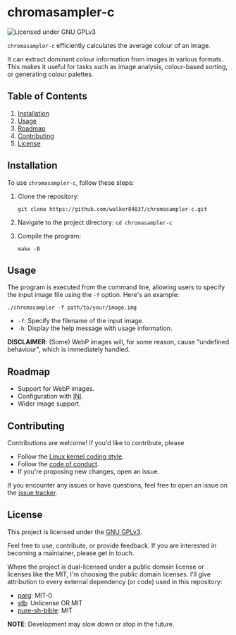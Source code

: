 # chromasampler-c

![Licensed under GNU
GPLv3](https://img.shields.io/badge/license-GNU%20GPLv3-blue.svg)

`chromasampler-c` efficiently calculates the average colour of an image.

It can extract dominant colour information from images in various formats.
This makes it useful for tasks such as image analysis, colour-based sorting,
or generating colour palettes.

## Table of Contents

1.  [Installation](#installation)
2.  [Usage](#usage)
3.  [Roadmap](#roadmap)
4.  [Contributing](#contributing)
5.  [License](#license)

## Installation

To use `chromasampler-c`, follow these steps:

1.  Clone the repository:
    ``` console
    git clone https://github.com/walker84837/chromasampler-c.git
    ```

2.  Navigate to the project directory: `cd chromasampler-c`

3.  Compile the program:
    ``` console
    make -B
    ```

## Usage

The program is executed from the command line, allowing users to specify the
input image file using the `-f` option. Here's an example:

``` console
./chromasampler -f path/to/your/image.img
```

  - `-f`: Specify the filename of the input image.
  - `-h`: Display the help message with usage information.

**DISCLAIMER**: (Some) WebP images will, for some reason, cause 
"undefined behaviour", which is immediately handled.

## Roadmap

  - Support for WebP images.
  - Configuration with [INI](https://github.com/clibs/inih).
  - Wider image support.

## Contributing

Contributions are welcome! If you'd like to contribute, please

  - Follow the [Linux kernel coding style](https://docs.kernel.org/process/coding-style.html).
  - Follow the [code of conduct](CODE_OF_CONDUCT.md).
  - If you're proposing new changes, open an issue.

If you encounter any issues or have questions, feel free to open an issue on the
[issue tracker](https://github.com/walker84837/chromasampler-c/issues).

## License

This project is licensed under the [GNU GPLv3](LICENSE.md).

Feel free to use, contribute, or provide feedback. If you are interested in
becoming a maintainer, please get in touch.

Where the project is dual-licensed under a public domain license or licenses 
like the MIT, I'm choosing the public domain licenses.
I'll give attribution to every external dependency (or code) used in this 
repository:

  - [parg](https://github.com/jibsen/parg): MIT-0
  - [stb](https://github.com/nothings/stb): Unlicense OR MIT
  - [pure-sh-bible](https://github.com/dylanaraps/pure-sh-bible): MIT

**NOTE**: Development may slow down or stop in the future.
